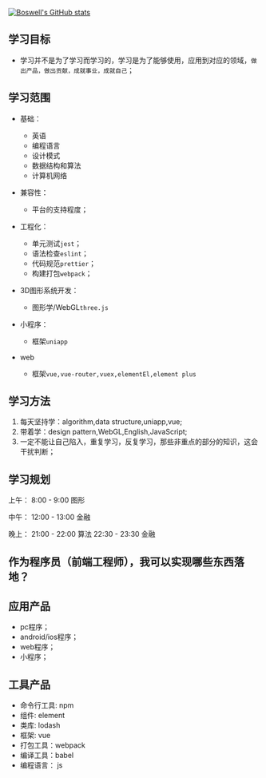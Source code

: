 [![Boswell's GitHub stats](https://github-readme-stats.vercel.app/api?username=BoswellJi)](https://github.com/anuraghazra/github-readme-stats)

## 学习目标

* 学习并不是为了学习而学习的，学习是为了能够使用，应用到对应的领域，`做出产品，做出贡献，成就事业，成就自己`；

## 学习范围

* 基础：
  + 英语
  + 编程语言
  + 设计模式
  + 数据结构和算法
  + 计算机网络

* 兼容性：
  + 平台的支持程度；

* 工程化：
  + 单元测试`jest`；
  + 语法检查`eslint`；
  + 代码规范`prettier`；
  + 构建打包`webpack`；

* 3D图形系统开发：
  + 图形学/WebGL`three.js`

* 小程序：
  + 框架`uniapp`

* web
  + 框架`vue,vue-router,vuex,elementEl,element plus`

## 学习方法

1. 每天坚持学：algorithm,data structure,uniapp,vue;
2. 带着学：design pattern,WebGL,English,JavaScript;
3. 一定不能让自己陷入，重复学习，反复学习，那些非重点的部分的知识，这会干扰判断；

## 学习规划

上午：
8:00 - 9:00 图形

中午：
12:00 - 13:00 金融

晚上：
21:00 - 22:00 算法
22:30 - 23:30 金融

## 作为程序员（前端工程师），我可以实现哪些东西落地？

## 应用产品

* pc程序；
* android/ios程序；
* web程序；
* 小程序；

## 工具产品

* 命令行工具: npm
* 组件: element
* 类库: lodash
* 框架: vue
* 打包工具：webpack
* 编译工具：babel
* 编程语言： js